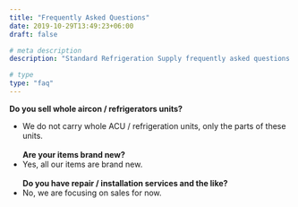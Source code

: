 ```yaml
---
title: "Frequently Asked Questions"
date: 2019-10-29T13:49:23+06:00
draft: false

# meta description
description: "Standard Refrigeration Supply frequently asked questions (FAQ)"

# type
type: "faq"
---
```


**Do you sell whole aircon / refrigerators units?**
- We do not carry whole ACU / refrigeration units, only the parts of these units.\
\
**Are your items brand new?**
- Yes, all our items are brand new.\
\
**Do you have repair / installation services and the like?**
- No, we are focusing on sales for now.
